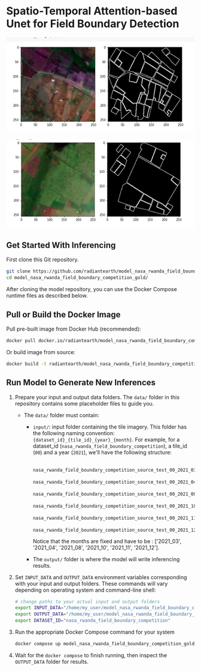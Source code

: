 # Spatio-Temporal Attention-based Unet for Field Boundary Detection

![](https://github.com/sambalshikhar/Agricultural-field-boundary-detection/blob/7dd510f3cbc2319c99556d16d2d7f61e93c51c3a/Screenshot%20from%202023-04-01%2018-18-09.png)

![](https://github.com/sambalshikhar/Agricultural-field-boundary-detection/blob/7dd510f3cbc2319c99556d16d2d7f61e93c51c3a/Screenshot%20from%202023-04-01%2018-18-19.png)

## Get Started With Inferencing

First clone this Git repository.

```bash
git clone https://github.com/radiantearth/model_nasa_rwanda_field_boundary_competition_gold.git
cd model_nasa_rwanda_field_boundary_competition_gold/
```

After cloning the model repository, you can use the Docker Compose runtime
files as described below.

## Pull or Build the Docker Image

Pull pre-built image from Docker Hub (recommended):

```bash
docker pull docker.io/radiantearth/model_nasa_rwanda_field_boundary_competition_gold:1
```

Or build image from source:

```bash
docker build -t radiantearth/model_nasa_rwanda_field_boundary_competition_gold:1 -f Dockerfile .
```

## Run Model to Generate New Inferences

1. Prepare your input and output data folders. The `data/` folder in this repository
    contains some placeholder files to guide you.

    * The `data/` folder must contain:
        * `input/`: input folder containing the tile imagery.
            This folder has the following naming convention: 
            `{dataset_id}_{tile_id}_{year}_{month}`. For example, for a dataset_id (`nasa_rwanda_field_boundary_competition`), a tile_id (`00`) and a year (`2021`), we'll have the following structure:
            ```
                nasa_rwanda_field_boundary_competition_source_test_00_2021_03/
                nasa_rwanda_field_boundary_competition_source_test_00_2021_04/
                nasa_rwanda_field_boundary_competition_source_test_00_2021_08/
                nasa_rwanda_field_boundary_competition_source_test_00_2021_10/
                nasa_rwanda_field_boundary_competition_source_test_00_2021_11/
                nasa_rwanda_field_boundary_competition_source_test_00_2021_12/
            ```
            Notice that the months are fixed and have to be : ['2021_03', '2021_04', '2021_08', '2021_10', '2021_11', '2021_12'].

        * The `output/` folder is where the model will write inferencing results.

2. Set `INPUT_DATA` and `OUTPUT_DATA` environment variables corresponding with
    your input and output folders. These commands will vary depending on operating
    system and command-line shell:

    ```bash
    # change paths to your actual input and output folders
    export INPUT_DATA="/home/my_user/model_nasa_rwanda_field_boundary_competition_gold/data/input/"
    export OUTPUT_DATA="/home/my_user/model_nasa_rwanda_field_boundary_competition_gold/data/output/"
    export DATASET_ID="nasa_rwanda_field_boundary_competition"
    ```

3. Run the appropriate Docker Compose command for your system

    ```bash
    docker compose up model_nasa_rwanda_field_boundary_competition_gold_v1
    ```

4. Wait for the `docker compose` to finish running, then inspect the
`OUTPUT_DATA` folder for results.
